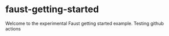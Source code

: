# faust-getting-started

Welcome to the experimental Faust getting started example. Testing github actions
